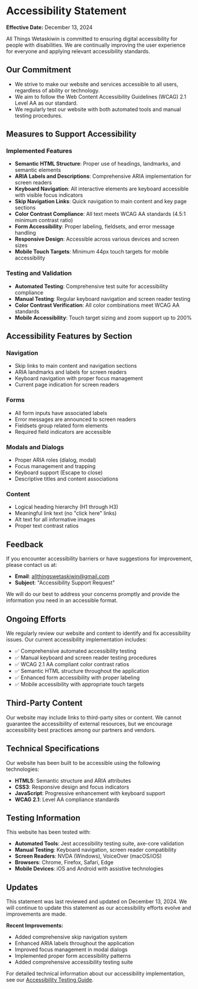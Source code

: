 # Accessibility Statement

**Effective Date:** December 13, 2024

All Things Wetaskiwin is committed to ensuring digital accessibility for people with disabilities. We are continually improving the user experience for everyone and applying relevant accessibility standards.

## Our Commitment
- We strive to make our website and services accessible to all users, regardless of ability or technology.
- We aim to follow the Web Content Accessibility Guidelines (WCAG) 2.1 Level AA as our standard.
- We regularly test our website with both automated tools and manual testing procedures.

## Measures to Support Accessibility

### Implemented Features
- **Semantic HTML Structure**: Proper use of headings, landmarks, and semantic elements
- **ARIA Labels and Descriptions**: Comprehensive ARIA implementation for screen readers
- **Keyboard Navigation**: All interactive elements are keyboard accessible with visible focus indicators
- **Skip Navigation Links**: Quick navigation to main content and key page sections
- **Color Contrast Compliance**: All text meets WCAG AA standards (4.5:1 minimum contrast ratio)
- **Form Accessibility**: Proper labeling, fieldsets, and error message handling
- **Responsive Design**: Accessible across various devices and screen sizes
- **Mobile Touch Targets**: Minimum 44px touch targets for mobile accessibility

### Testing and Validation
- **Automated Testing**: Comprehensive test suite for accessibility compliance
- **Manual Testing**: Regular keyboard navigation and screen reader testing
- **Color Contrast Verification**: All color combinations meet WCAG AA standards
- **Mobile Accessibility**: Touch target sizing and zoom support up to 200%

## Accessibility Features by Section

### Navigation
- Skip links to main content and navigation sections
- ARIA landmarks and labels for screen readers
- Keyboard navigation with proper focus management
- Current page indication for screen readers

### Forms
- All form inputs have associated labels
- Error messages are announced to screen readers
- Fieldsets group related form elements
- Required field indicators are accessible

### Modals and Dialogs
- Proper ARIA roles (dialog, modal)
- Focus management and trapping
- Keyboard support (Escape to close)
- Descriptive titles and content associations

### Content
- Logical heading hierarchy (H1 through H3)
- Meaningful link text (no "click here" links)
- Alt text for all informative images
- Proper text contrast ratios

## Feedback

If you encounter accessibility barriers or have suggestions for improvement, please contact us at:

- **Email**: allthingswetaskiwin@gmail.com
- **Subject**: "Accessibility Support Request"

We will do our best to address your concerns promptly and provide the information you need in an accessible format.

## Ongoing Efforts

We regularly review our website and content to identify and fix accessibility issues. Our current accessibility implementation includes:

- ✅ Comprehensive automated accessibility testing
- ✅ Manual keyboard and screen reader testing procedures
- ✅ WCAG 2.1 AA compliant color contrast ratios
- ✅ Semantic HTML structure throughout the application
- ✅ Enhanced form accessibility with proper labeling
- ✅ Mobile accessibility with appropriate touch targets

## Third-Party Content

Our website may include links to third-party sites or content. We cannot guarantee the accessibility of external resources, but we encourage accessibility best practices among our partners and vendors.

## Technical Specifications

Our website has been built to be accessible using the following technologies:
- **HTML5**: Semantic structure and ARIA attributes
- **CSS3**: Responsive design and focus indicators
- **JavaScript**: Progressive enhancement with keyboard support
- **WCAG 2.1**: Level AA compliance standards

## Testing Information

This website has been tested with:
- **Automated Tools**: Jest accessibility testing suite, axe-core validation
- **Manual Testing**: Keyboard navigation, screen reader compatibility
- **Screen Readers**: NVDA (Windows), VoiceOver (macOS/iOS)
- **Browsers**: Chrome, Firefox, Safari, Edge
- **Mobile Devices**: iOS and Android with assistive technologies

## Updates

This statement was last reviewed and updated on December 13, 2024. We will continue to update this statement as our accessibility efforts evolve and improvements are made.

**Recent Improvements:**
- Added comprehensive skip navigation system
- Enhanced ARIA labels throughout the application
- Improved focus management in modal dialogs
- Implemented proper form accessibility patterns
- Added comprehensive accessibility testing suite

For detailed technical information about our accessibility implementation, see our [Accessibility Testing Guide](./ACCESSIBILITY_TESTING.md).
